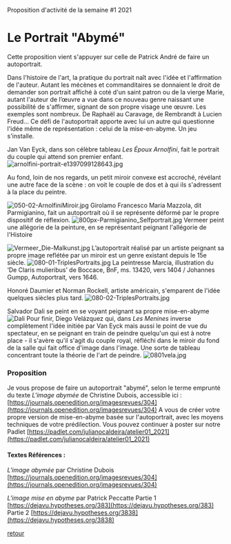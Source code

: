 Proposition d'activité de la semaine #1 2021

# Le Portrait "Abymé" 
Cette proposition vient s'appuyer sur celle de Patrick André de faire un autoportrait. 

Dans l'histoire de l'art, la pratique du portrait naît avec l'idée et l'affirmation de l'auteur. Autant les mécènes et commanditaires se donnaient le droit de demander son portrait affiché à coté d'un saint patron ou de la vierge Marie, autant l'auteur de l’œuvre a vue dans ce nouveau genre naissant une possibilité de s'affirmer, signant de son propre visage une œuvre. Les exemples sont nombreux. De Raphaël au Caravage, de Rembrandt à Lucien Freud... Ce défi de l'autoportrait apporte avec lui un autre qui questionne l'idée même de représentation : celui de la mise-en-abyme. 
Un jeu s'installe. 

Jan Van Eyck, dans son célèbre tableau *Les Époux Arnolfini*, fait le portrait du couple qui attend son premier enfant. 
![arnolfini-portrait-e1397099128643.jpg](./images/imageabymee/arnolfini-portrait-e1397099128643.jpg)


Au fond, loin de nos regards, un petit miroir convexe est accroché, révélant une autre face de la scène : on voit le couple de dos et à qui ils s'adressent à la place du peintre. 

![050-02-ArnolfiniMiroir.jpg](./images/imageabymee/050-02-ArnolfiniMiroir.jpg)
Girolamo Francesco Maria Mazzola, dit Parmigianino, fait un autoportrait où il se représente déformé par le propre dispositif de réflexion. 
![800px-Parmigianino_Selfportrait.jpg](./images/imageabymee/800px-Parmigianino_Selfportrait.jpg)
Vermeer peint une allégorie de la peinture, en se représentant peignant l'allégorie de l'Histoire

![Vermeer_Die-Malkunst.jpg](./images/imageabymee/Vermeer_Die-Malkunst.jpg)
L’autoportrait réalisé par un artiste peignant sa propre image reflétée par un miroir est un genre existant depuis le 15e siècle.
![080-01-TriplesPortraits.jpg](./images/imageabymee/080-01-TriplesPortraits.jpg)  La peintresse Marcia, illustration du ‘De Claris mulieribus’ de Boccace, BnF, ms. 13420, vers 1404 / Johannes Gumpp, Autoportrait, vers 1646.

Honoré Daumier et Norman Rockell, artiste américain, s'emparent de l'idée quelques siècles plus tard. 
![080-02-TriplesPortraits.jpg](./images/imageabymee/080-02-TriplesPortraits.jpg)


Salvador Dali se peint en se voyant peignant sa propre mise-en-abyme
![Dali](./images/imageabymee/Dali%20from%20the%20back%20painting%20Gala%20from%20the%20back%20eternalized%20by%20six%20virtual%20corneas%20provisionally%20reflected%20in%20six%20real%20mirrors%20-%201973.jpg)
Pour finir, Diego Velázquez qui, dans *Les Menines* inverse complètement l'idée initiée par Van Eyck mais aussi le point de vue du spectateur, en se peignant en train de peindre quelqu'un qui est à notre place - il s'avère qu'il s'agit du couple royal, réfléchi dans le miroir du fond de la salle qui fait office d'image dans l'image. Une sorte de tableau concentrant toute la théorie de l'art de peindre.
![0801vela.jpg](./images/imageabymee/0801vela.jpg)

### Proposition 
Je vous propose de faire un autoportrait "abymé", selon le terme emprunté du texte *L'image abymée* de Christine Dubois, accessible ici : [https://journals.openedition.org/imagesrevues/304](https://journals.openedition.org/imagesrevues/304)
A vous de créer votre propre version de mise-en-abyme basée sur l'autoportrait, avec les moyens techniques de votre prédilection. 
Vous pouvez continuer à poster sur notre Padlet [https://padlet.com/julianocaldeira/atelier01_2021](https://padlet.com/julianocaldeira/atelier01_2021)

#### Textes Références : 
*L'image abymée* par Christine Dubois
[https://journals.openedition.org/imagesrevues/304](https://journals.openedition.org/imagesrevues/304)

*L'image mise en abyme* par Patrick Peccatte
Partie 1 [https://dejavu.hypotheses.org/383](https://dejavu.hypotheses.org/383) 
Partie 2 [https://dejavu.hypotheses.org/3838](https://dejavu.hypotheses.org/3838)


[retour](https://julianocaldeira.github.io/aba/)
